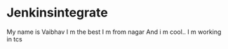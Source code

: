 # Jenkinsintegrate
My name is Vaibhav 
I m the best
I m from nagar
And i m cool..
I m working in tcs
